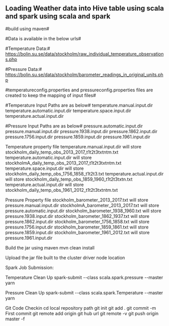 ## Loading Weather data into Hive table using scala and spark  using scala and spark ##

#build using maven#

#Data is available in the below urls#

#Temperature Data:#
https://bolin.su.se/data/stockholm/raw_individual_temperature_observations.php


#Pressure Data:#
https://bolin.su.se/data/stockholm/barometer_readings_in_original_units.php

#temperatureconfig.properties and pressureconfig.properties files are created to keep the mapping of input files#

#Temperature Input Paths are as below#
temperature.manual.input.dir 
temperature.automatic.input.dir
temperature.space.input.dir
temperature.actual.input.dir

#Pressure Input Paths are as below#
pressure.automatic.input.dir
pressure.manual.input.dir 
pressure.1938.input.dir 
pressure.1862.input.dir 
pressure.1756.input.dir 
pressure.1859.input.dir
pressure.1961.input.dir

Temperature property file
temperature.manual.input.dir will store stockholm_daily_temp_obs_2013_2017_t1t2t3txtntm.txt 
temperature.automatic.input.dir will store stockholmA_daily_temp_obs_2013_2017_t1t2t3txtntm.txt
temperature.space.input.dir will store stockholm_daily_temp_obs_1756_1858_t1t2t3.txt
temperature.actual.input.dir will store stockholm_daily_temp_obs_1859_1960_t1t2t3txtn.txt
temperature.actual.input.dir will store stockholm_daily_temp_obs_1961_2012_t1t2t3txtntm.txt

Pressure Property file
stockholm_barometer_2013_2017.txt  will store   pressure.manual.input.dir
stockholmA_barometer_2013_2017.txt  will store   pressure.automatic.input.dir
stockholm_barometer_1938_1960.txt  will store   pressure.1938.input.dir
stockholm_barometer_1862_1937.txt  will store  pressure.1862.input.dir
stockholm_barometer_1756_1858.txt  will store  pressure.1756.input.dir
stockholm_barometer_1859_1861.txt  will store  pressure.1859.input.dir
stockholm_barometer_1961_2012.txt  will store pressure.1961.input.dir

Build the jar using maven
mvn clean install

Upload the jar file built to the cluster driver node location

Spark Job Submission: 

Temperature Clean Up
spark-submit --class scala.spark.pressure --master yarn <path to weather-1.0.jar>

Pressure Clean Up
spark-submit --class scala.spark.Temperature --master yarn <path to weather-1.0.jar>

Git Code Checkin
cd local repository path
git init
git add .
git commit -m First commit
git remote add origin git hub url
git remote -v
git push origin master -f
